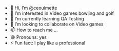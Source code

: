 - 👋 Hi, I’m @ceouimette
- 👀 I’m interested in Video games bowling and golf
- 🌱 I’m currently learning QA Testing
- 💞️ I’m looking to collaborate on Video games
- 📫 How to reach me ...
- 😄 Pronouns: yes
- ⚡ Fun fact: I play like a professional

<!---
ceouimette/ceouimette is a ✨ special ✨ repository because its `README.md` (this file) appears on your GitHub profile.
You can click the Preview link to take a look at your changes.
--->
